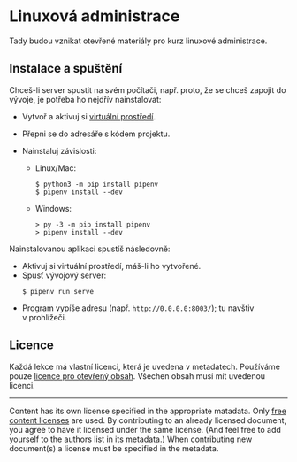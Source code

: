 # Linuxová administrace

Tady budou vznikat otevřené materiály pro kurz linuxové administrace.


## Instalace a spuštění

Chceš-li server spustit na svém počítači, např. proto, že se chceš zapojit do
vývoje, je potřeba ho nejdřív nainstalovat:

* Vytvoř a aktivuj si [virtuální prostředí](https://naucse.python.cz/lessons/beginners/install/).
* Přepni se do adresáře s kódem projektu.
* Nainstaluj závislosti:

  * Linux/Mac:

    ```console
    $ python3 -m pip install pipenv
    $ pipenv install --dev
    ```

  * Windows:

    ```doscon
    > py -3 -m pip install pipenv
    > pipenv install --dev
    ```

Nainstalovanou aplikaci spustíš následovně:

* Aktivuj si virtuální prostředí, máš-li ho vytvořené.
* Spusť vývojový server:
  ```console
  $ pipenv run serve
  ```
* Program vypíše adresu (např. `http://0.0.0.0:8003/`); tu navštiv v prohlížeči.


## Licence

Každá lekce má vlastní licenci, která je uvedena v metadatech.
Používáme pouze [licence pro otevřený obsah][free content licenses].
Všechen obsah musí mít uvedenou licenci.

---

Content has its own license specified in the appropriate matadata.
Only [free content licenses] are used. By contributing to an already licensed
document, you agree to have it licensed under the same license.
(And feel free to add yourself to the authors list in its metadata.)
When contributing new document(s) a license must be specified in the metadata.

[free content licenses]: https://en.wikipedia.org/wiki/List_of_free_content_licenses
